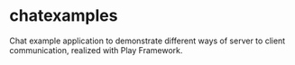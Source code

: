 chatexamples
============

Chat example application to demonstrate different ways of server to client communication, realized with Play Framework.
